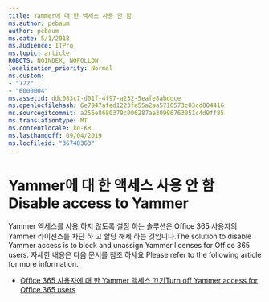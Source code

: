```yaml
---
title: Yammer에 대 한 액세스 사용 안 함
ms.author: pebaum
author: pebaum
ms.date: 5/1/2018
ms.audience: ITPro
ms.topic: article
ROBOTS: NOINDEX, NOFOLLOW
localization_priority: Normal
ms.custom:
- "722"
- "6000004"
ms.assetid: ddc083c7-d01f-4f97-a232-5eafe8abddce
ms.openlocfilehash: 6e7947afed1223fa55a2aa5710573c03cd804416
ms.sourcegitcommit: a256e8680379c006287ae30996763051c4d9ff85
ms.translationtype: MT
ms.contentlocale: ko-KR
ms.lasthandoff: 09/04/2019
ms.locfileid: "36740363"
---
```

# <a name="disable-access-to-yammer"></a><span data-ttu-id="463f7-102">Yammer에 대 한 액세스 사용 안 함</span><span class="sxs-lookup"><span data-stu-id="463f7-102">Disable access to Yammer</span></span>

<span data-ttu-id="463f7-103">Yammer 액세스를 사용 하지 않도록 설정 하는 솔루션은 Office 365 사용자의 Yammer 라이선스를 차단 하 고 할당 해제 하는 것입니다.</span><span class="sxs-lookup"><span data-stu-id="463f7-103">The solution to disable Yammer access is to block and unassign Yammer licenses for Office 365 users.</span></span> <span data-ttu-id="463f7-104">자세한 내용은 다음 문서를 참조 하세요.</span><span class="sxs-lookup"><span data-stu-id="463f7-104">Please refer to the following article for more information.</span></span>
  
- [<span data-ttu-id="463f7-105">Office 365 사용자에 대 한 Yammer 액세스 끄기</span><span class="sxs-lookup"><span data-stu-id="463f7-105">Turn off Yammer access for Office 365 users</span></span>](https://docs.microsoft.com/yammer/manage-yammer-users/turn-off-user-access)
